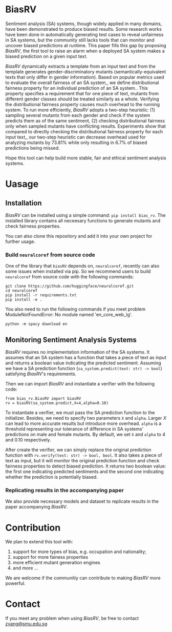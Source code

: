 # BiasRV
Sentiment analysis (SA) systems, though widely applied in many domains, have been demonstrated to produce biased results. Some research works have been done in automatically generating test cases to reveal unfairness in SA systems, but the community still lacks tools that can monitor and uncover biased predictions at runtime. This paper fills this gap by proposing *BiasRV*, the first tool to raise an alarm when a deployed SA system makes a biased prediction on a given input text. 

*BiasRV* dynamically extracts a template from an input text and from the template generates gender-discriminatory mutants (semantically-equivalent texts that only differ in gender information). Based on popular metrics used to evaluate the overall fairness of an SA system,, we define distributional fairness property for an individual prediction of an SA system.. This property specifies a requirement that for one piece of text, mutants from different gender classes should be treated similarly as a whole. Verifying the distributional fairness property causes much overhead to the running system. To run more efficiently, *BiasRV* adopts a two-step heuristic: (1) sampling several mutants from each gender and check if the system predicts them as of the same sentiment, (2) checking distributional fairness only when sampled mutants have conflicting results. Experiments show that compared to directly checking the distributional fairness property for each input text,, our two-step heuristic can decrease overhead used for analyzing mutants by $73.81\%$ while only resulting in $6.7\%$ of biased predictions being missed.

Hope this tool can help build more stable, fair and ethical sentiment analysis systems.

# Uasage

## Installation

*BiasRV* can be installed using a simple command: `pip install bias_rv`. The installed library contains all neceesary functions to generate mutants and check fairness properties.

You can also clone this repository and add it into your own project for further usage.

### Build `neuralcoref` from source code

One of the library that `biasRV` depends on, `neuralcoref`, recently can also some issues when installed via pip. So we recommend users to build `neuralcoref` from source code with the following commands:

```
git clone https://github.com/huggingface/neuralcoref.git
cd neuralcoref
pip install -r requirements.txt
pip install -e .
```

You also need to run the following commands if you meet problem ModuleNotFoundError: No module named 'en_core_web_lg'.
```
python -m spacy download en
```

## Monitoring Sentiment Analysis Systems
*BiasRV* requires no implementation information of the SA systems. It assumes that an SA system has a function that takes a piece of text as input and returns a boolean value indicating the predicted sentiment. Assuming we have a SA prediction function (`sa_system.predict(text: str) -> bool`) satisfying *BiasRV*'s requirements.

Then we can import *BiasRV* and instantiate a verifier with the following code:

```
from bias_rv.BiasRV import biasRV
rv = biasRV(sa_system.predict,X=4,alpha=0.10)
```

To instantiate a verifier, we must pass the SA prediction function to the initializer. Besides, we need to specify two parameters `X` and `alpha`. Larger $X$ can lead to more accurate results but introduce more overhead. `alpha` is a threshold representing our tolerance of difference in SA systems' predictions on male and female mutants. By default, we set `X` and `alpha` to 4 and 0.10 respectively.

After create the verifier, we can simply replace the original prediction function with `rv.verify(text: str) -> bool, bool`. It also takes a piece of text as input, but it will monitor the original prediction function and check fairness properties to detect biased prediction. It returns two boolean value: the first one indicating predicted sentiments and the second one indicating whether the prediction is potentially biased.

### Replicating results in the accompanying paper
We also provide necessary models and dataset to replicate results in the paper accompanying *BiasRV*.




# Contribution
We plan to extend this tool with:
1. support for more types of bias, e.g. occupation and nationality;
2. support for more fainess properties
3. more efficient mutant generation engines
4. and more ...

We are welcome if the communitiy can contribute to making *BiasRV* more powerful.

# Contact
If you meet any problem when using *BiasRV*, be free to contact zyang@smu.edu.sg
